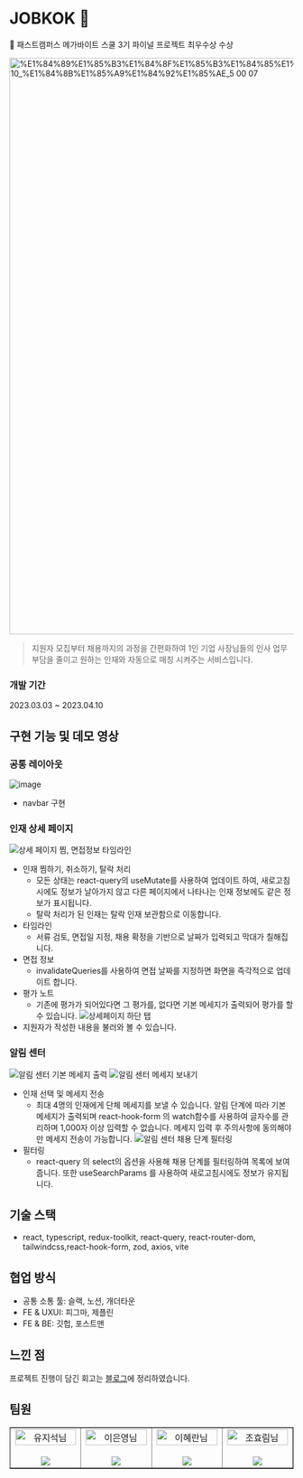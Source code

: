 # JOBKOK 📌
🥇 패스트캠퍼스 메가바이트 스쿨 3기 파이널 프로젝트 최우수상 수상 <br />

<img width="1021" alt="%E1%84%89%E1%85%B3%E1%84%8F%E1%85%B3%E1%84%85%E1%85%B5%E1%86%AB%E1%84%89%E1%85%A3%E1%86%BA_2023-04-10_%E1%84%8B%E1%85%A9%E1%84%92%E1%85%AE_5 00 07" src="https://user-images.githubusercontent.com/83855636/232267130-727049c5-eb9b-4ae0-9f58-faf61f86e3bf.png"><br />

> 지원자 모집부터 채용까지의 과정을 간편화하여 1인 기업 사장님들의 인사 업무 부담을 줄이고 원하는 인재와 자동으로 매칭 시켜주는 서비스입니다.

### 개발 기간
2023.03.03 ~ 2023.04.10

## 구현 기능 및 데모 영상
### 공통 레이아웃
![image](https://user-images.githubusercontent.com/103406196/232315626-043cb55d-3110-4960-b489-7ae22027bd0f.png)
  - navbar 구현
### 인재 상세 페이지
![상세 페이지 찜, 면접정보 타임라인](https://user-images.githubusercontent.com/103406196/232314496-47227315-fefe-48d6-9834-0676e7f7eabd.gif) 
- 인재 찜하기, 취소하기, 탈락 처리
  - 모든 상태는 react-query의 useMutate를 사용하여 업데이트 하여, 새로고침시에도 정보가 날아가지 않고 다른 페이지에서 나타나는 인재 정보에도 같은 정보가 표시됩니다.
  - 탈락 처리가 된 인재는 탈락 인재 보관함으로 이동합니다.
- 타임라인
  - 서류 검토, 면접일 지정, 채용 확정을 기반으로 날짜가 입력되고 막대가 칠해집니다.
- 면접 정보
  - invalidateQueries를 사용하여 면접 날짜를 지정하면 화면을 즉각적으로 업데이트 합니다.
- 평가 노트
  - 기존에 평가가 되어있다면 그 평가를, 없다면 기본 메세지가 출력되어 평가를 할 수 있습니다.
![상세페이지 하단 탭](https://user-images.githubusercontent.com/103406196/232314510-ec5e4af4-2654-4b1c-9dfd-ab55a8c58e10.gif)
- 지원자가 작성한 내용을 불러와 볼 수 있습니다.
### 알림 센터
![알림 센터 기본 메세지 출력](https://user-images.githubusercontent.com/103406196/232314524-1bafe9a9-a166-4eb9-ab48-381280170bb4.gif)
![알림 센터 메세지 보내기](https://user-images.githubusercontent.com/103406196/232314560-1c04acb8-1b6b-45bb-9824-7946f9a81e75.gif)
- 인재 선택 및 메세지 전송
  - 최대 4명의 인재에게 단체 메세지를 보낼 수 있습니다. 알림 단계에 따라 기본 메세지가 출력되며 react-hook-form 의 watch함수를 사용하여 글자수를 관리하며 1,000자 이상 입력할 수 없습니다. 
  메세지 입력 후 주의사항에 동의해야만 메세지 전송이 가능합니다.
![알림 센터 채용 단계 필터링](https://user-images.githubusercontent.com/103406196/232314572-dbcb4e1c-1809-48bc-b621-f2b6dcfed3d8.gif)
- 필터링
  - react-query 의 select의 옵션을 사용해 채용 단계를 필터링하여 목록에 보여줍니다. 또한 useSearchParams 를 사용하여 새로고침시에도 정보가 유지됩니다.

## 기술 스택
- react, typescript, redux-toolkit, react-query, react-router-dom, tailwindcss,react-hook-form, zod, axios, vite

## 협업 방식
- 공통 소통 툴: 슬랙, 노션, 개더타운
- FE & UXUI: 피그마, 제플린
- FE & BE: 깃헙, 포스트맨


## 느낀 점
프로젝트 진행이 담긴 회고는 [블로그](https://velog.io/@hyorimm/%ED%8C%8C%EC%9D%B4%EB%84%90-%ED%94%84%EB%A1%9C%EC%A0%9D%ED%8A%B8-%EC%9D%B8%EC%82%AC-%EC%B1%84%EC%9A%A9-%EC%84%9C%EB%B9%84%EC%8A%A4-%EB%A7%8C%EB%93%A4%EA%B8%B0-%ED%9A%8C%EA%B3%A0)에 정리하였습니다.

## 팀원
<table border>
  <tbody>
    <tr>
       <td align="center" width="200px">
        <img width="100%" src="https://avatars.githubusercontent.com/u/83855636?v=4"  alt="유지석님"/><br />
        <br/>
        <a href="https://github.com/yujiseok">
          <img src="https://img.shields.io/badge/팀장 : 유지석-000?style=flat-round&logo=GitHub&logoColor=white"/>
        </a>
      </td>
      <td align="center" width="200px">
        <img width="100%" src='https://avatars.githubusercontent.com/u/90189513?v=4'  alt="이은영님"/><br />
        <br/>
        <a href="https://github.com/eun0leee">
          <img src="https://img.shields.io/badge/이은영-000?style=flat-round&logo=GitHub&logoColor=white"/>
        </a>
      </td>
      <td align="center" width="200px">
        <img width="100%" src="https://avatars.githubusercontent.com/u/113823957?v=4"  alt="이혜란님"/><br />
       <br/>
        <a href="https://github.com/hyerani">
          <img src="https://img.shields.io/badge/이혜란-000?style=flat-round&logo=GitHub&logoColor=white"/>
        </a>
      </td>
   <td align="center" width="200px">
        <img width="100%" src="https://avatars.githubusercontent.com/u/103406196?v=4"  alt="조효림님"/><br/>
       <br/>
        <a href="https://github.com/hyorimcho">
          <img src="https://img.shields.io/badge/조효림-000?style=flat-round&logo=GitHub&logoColor=white"/>
        </a>
      </td>
     </tr>
  </tbody>
</table>
